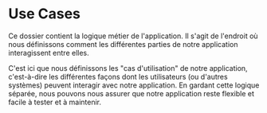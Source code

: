# Use Cases

Ce dossier contient la logique métier de l'application. Il s'agit de l'endroit où nous définissons comment les différentes parties de notre application interagissent entre elles.

C'est ici que nous définissons les "cas d'utilisation" de notre application, c'est-à-dire les différentes façons dont les utilisateurs (ou d'autres systèmes) peuvent interagir avec notre application. En gardant cette logique séparée, nous pouvons nous assurer que notre application reste flexible et facile à tester et à maintenir.